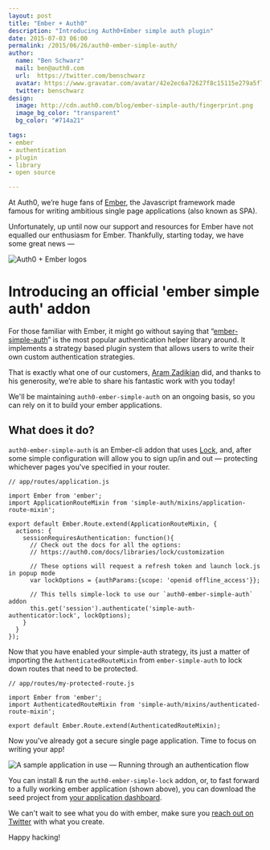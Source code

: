 ```yaml
---
layout: post
title: "Ember + Auth0"
description: "Introducing Auth0+Ember simple auth plugin"
date: 2015-07-03 06:00
permalink: /2015/06/26/auth0-ember-simple-auth/
author:
  name: "Ben Schwarz"
  mail: ben@auth0.com
  url:  https://twitter.com/benschwarz
  avatar: https://www.gravatar.com/avatar/42e2ec6a72627f8c15115e279a5f7d8e.png?size=80
  twitter: benschwarz
design:
  image: http://cdn.auth0.com/blog/ember-simple-auth/fingerprint.png
  image_bg_color: "transparent"
  bg_color: "#714a21"

tags:
- ember
- authentication
- plugin
- library
- open source

---
```

At Auth0, we’re huge fans of [Ember](http://emberjs.com), the Javascript framework made famous for writing ambitious single page applications (also known as SPA).

Unfortunately, up until now our support and resources for Ember have not equalled our enthusiasm for Ember. Thankfully, starting today, we have some great news —

![Auth0 + Ember logos](http://cdn.auth0.com/blog/ember-simple-auth/auth0-ember.png)

# Introducing an official 'ember simple auth' addon

For those familiar with Ember, it might go without saying that “[ember-simple-auth](http://ember-simple-auth.com)” is the most popular authentication helper library around. It implements a strategy based plugin system that allows users to write their own custom authentication strategies.

That is exactly what one of our customers, [Aram Zadikian](https://github.com/brancusi) did, and thanks to his generosity, we’re able to share his fantastic work with you today!

We'll be maintaining `auth0-ember-simple-auth` on an ongoing basis, so you can rely on it to build your ember applications.

## What does it do?

`auth0-ember-simple-auth` is an Ember-cli addon that uses [Lock](https://auth0.com/lock), and, after some simple configuration will allow you to sign up/in and out — protecting whichever pages you've specified in your router.

```
// app/routes/application.js

import Ember from 'ember';
import ApplicationRouteMixin from 'simple-auth/mixins/application-route-mixin';

export default Ember.Route.extend(ApplicationRouteMixin, {
  actions: {
    sessionRequiresAuthentication: function(){
      // Check out the docs for all the options:
      // https://auth0.com/docs/libraries/lock/customization

      // These options will request a refresh token and launch lock.js in popup mode
      var lockOptions = {authParams:{scope: 'openid offline_access'}};

      // This tells simple-lock to use our `auth0-ember-simple-auth` addon
      this.get('session').authenticate('simple-auth-authenticator:lock', lockOptions);
    }
  }
});

```

Now that you have enabled your simple-auth strategy, its just a matter of importing the `AuthenticatedRouteMixin` from `ember-simple-auth` to lock down routes that need to be protected.

```
// app/routes/my-protected-route.js

import Ember from 'ember';
import AuthenticatedRouteMixin from 'simple-auth/mixins/authenticated-route-mixin';

export default Ember.Route.extend(AuthenticatedRouteMixin);
```

Now you've already got a secure single page application. Time to focus on writing your app!

![A sample application in use — Running through an authentication flow](http://cdn.auth0.com/blog/ember-simple-auth/ember-simple-auth.gif)

You can install & run the `auth0-ember-simple-lock` addon, or, to fast forward to a fully working ember application (shown above), you can download the seed project from [your application dashboard](https://manage.auth0.com/#/applications).

We can't wait to see what you do with ember, make sure you [reach out on Twitter](https://twitter.com/auth0) with what you create.

Happy hacking!
